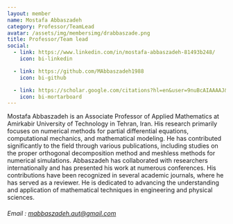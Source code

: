 ```yaml
---
layout: member
name: Mostafa Abbaszadeh
category: Professor/TeamLead
avatar: /assets/img/membersimg/drabbaszade.png
title: Professor/Team lead
social:
  - link: https://www.linkedin.com/in/mostafa-abbaszadeh-81493b248/
    icon: bi-linkedin

  - link: https://github.com/MAbbaszadeh1988
    icon: bi-github

  - link: https://scholar.google.com/citations?hl=en&user=9nuBcAIAAAAJ&view_op=list_works&sortby=pubdate
    icon: bi-mortarboard
---
```


Mostafa Abbaszadeh is an Associate Professor of Applied Mathematics at Amirkabir University of Technology in Tehran, Iran. His research primarily focuses on numerical methods for partial differential equations, computational mechanics, and mathematical modeling. He has contributed significantly to the field through various publications, including studies on the proper orthogonal decomposition method and meshless methods for numerical simulations. Abbaszadeh has collaborated with researchers internationally and has presented his work at numerous conferences. His contributions have been recognized in several academic journals, where he has served as a reviewer. He is dedicated to advancing the understanding and application of mathematical techniques in engineering and physical sciences.
###### Email : mabbaszadeh.aut@gmail.com
